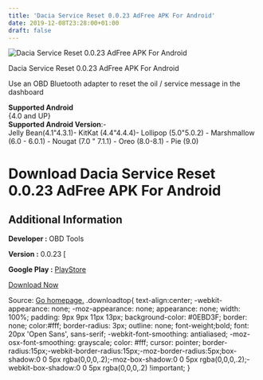 ```yaml
---
title: 'Dacia Service Reset 0.0.23 AdFree APK For Android'
date: 2019-12-08T23:28:00+01:00
draft: false
---
```


![Dacia Service Reset 0.0.23 AdFree APK For Android](https://i0.wp.com/apkhome.net/wp-content/uploads/2019/12/Dacia-Service-Reset-0.0.23-AdFree.png "Dacia Service Reset 0.0.23 AdFree APK For Android")

  

Dacia Service Reset 0.0.23 AdFree APK For Android

Use an OBD Bluetooth adapter to reset the oil / service message in the dashboard

**Supported Android**  
{4.0 and UP}  
**Supported Android Version**:-  
Jelly Bean(4.1"4.3.1)- KitKat (4.4"4.4.4)- Lollipop (5.0"5.0.2) - Marshmallow (6.0 - 6.0.1) - Nougat (7.0 " 7.1.1) - Oreo (8.0-8.1) - Pie (9.0)

Download Dacia Service Reset 0.0.23 AdFree APK For Android
==========================================================

Additional Information
----------------------

**Developer :** OBD Tools

**Version :** 0.0.23 \[

**Google Play :** [PlayStore](https://play.google.com/store/apps/details?id=eu.dfi.servicereset&hl=en)

  

[Download Now](https://store4app.co/post/dacia-service-reset-0-0-23-adfree-apk-for-android_1575837664)

  
Source: [Go homepage.](https://store4app.co/post/dacia-service-reset-0-0-23-adfree-apk-for-android_1575837664) .downloadtop{ text-align:center; -webkit-appearance: none; -moz-appearance: none; appearance: none; width: 100%; padding: 9px 9px 11px 13px; background-color: #0EBD3F; border: none; color:#fff; border-radius: 3px; outline: none; font-weight;bold; font: 20px 'Open Sans', sans-serif; -webkit-font-smoothing: antialiased; -moz-osx-font-smoothing: grayscale; color: #fff; cursor: pointer; border-radius:15px;-webkit-border-radius:15px;-moz-border-radius:5px;box-shadow:0 0 5px rgba(0,0,0,.2);-moz-box-shadow:0 0 5px rgba(0,0,0,.2);-webkit-box-shadow:0 0 5px rgba(0,0,0,.2) !important; }